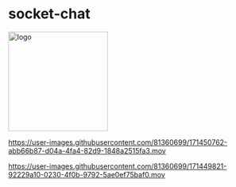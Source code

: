 # socket-chat
<img width="200" alt="logo" src="https://user-images.githubusercontent.com/81360699/171450972-8289702a-fb49-460f-a97b-682dcb534ca9.png">

https://user-images.githubusercontent.com/81360699/171450762-abb66b87-d04a-4fa4-82d9-1848a2515fa3.mov


https://user-images.githubusercontent.com/81360699/171449821-92229a10-0230-4f0b-9792-5ae0ef75baf0.mov




